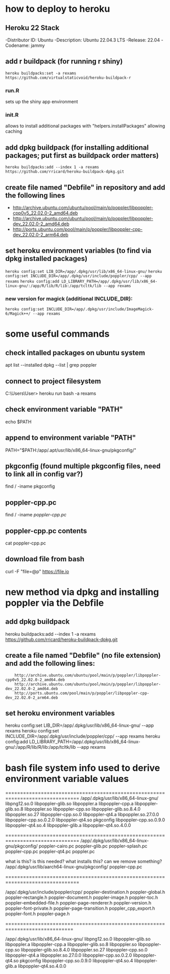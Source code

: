# how to deploy to heroku
## Heroku 22 Stack
-Distributor ID: Ubuntu
-Description:    Ubuntu 22.04.3 LTS
-Release:        22.04
-Codename:       jammy

## add r buildpack (for running r shiny)
`heroku buildpacks:set -a rexams https://github.com/virtualstaticvoid/heroku-buildpack-r`

### run.R
sets up the shiny app environment

### init.R 
allows to install additional packages with "helpers.installPackages" allowing caching

## add dpkg buildpack (for installing additional packages; put first as buildpack order matters)
`heroku buildpacks:add --index 1 -a rexams https://github.com/rricard/heroku-buildpack-dpkg.git`

## create file named "Debfile" in repository and add the following lines
- http://archive.ubuntu.com/ubuntu/pool/main/p/poppler/libpoppler-cpp0v5_22.02.0-2_amd64.deb
- http://archive.ubuntu.com/ubuntu/pool/main/p/poppler/libpoppler-dev_22.02.0-2_amd64.deb
- http://ports.ubuntu.com/pool/main/p/poppler/libpoppler-cpp-dev_22.02.0-2_arm64.deb

## set heroku environment variables (to find via dpkg installed packages)

`heroku config:set LIB_DIR=/app/.dpkg/usr/lib/x86_64-linux-gnu/`
`heroku config:set INCLUDE_DIR=/app/.dpkg/usr/include/poppler/cpp/ --app rexams`
`heroku config:add LD_LIBRARY_PATH=/app/.dpkg/usr/lib/x86_64-linux-gnu/:/app/R/lib/R/lib:/app/tcltk/lib --app rexams`	

### new version for magick (additional INCLUDE_DIR):
`heroku config:set INCLUDE_DIR=/app/.dpkg/usr/include/ImageMagick-6/Magick++/ --app rexams`

# some useful commands
## check intalled packages on ubuntu system
apt list --installed
dpkg --list | grep poppler

## connect to project filesystem
C:\Users\User> heroku run bash -a rexams

## check environment variable "PATH"
echo $PATH

## append to environment variable "PATH"
PATH="$PATH:/app/.apt/usr/lib/x86_64-linux-gnu/pkgconfig/"

## pkgconfig (found multiple pkgconfig files, need to link all in config var?)
find / -iname pkgconfig

## poppler-cpp.pc
find / -iname *poppler-cpp.pc*				

## poppler-cpp.pc contents
cat poppler-cpp.pc

## download file	from bash
curl -F "file=@p<file>" https://file.io

# new method via dpkg and installing poppler via the Debfile
## add dpkg buildpack
heroku buildpacks:add --index 1 -a rexams https://github.com/rricard/heroku-buildpack-dpkg.git

## create a file named "Debfile" (no file extension) and add the following lines:
		http://archive.ubuntu.com/ubuntu/pool/main/p/poppler/libpoppler-cpp0v5_22.02.0-2_amd64.deb
		http://archive.ubuntu.com/ubuntu/pool/main/p/poppler/libpoppler-dev_22.02.0-2_amd64.deb
		http://ports.ubuntu.com/pool/main/p/poppler/libpoppler-cpp-dev_22.02.0-2_arm64.deb

## set heroku environment variables
heroku config:set LIB_DIR=/app/.dpkg/usr/lib/x86_64-linux-gnu/ --app rexams 
heroku config:set INCLUDE_DIR=/app/.dpkg/usr/include/poppler/cpp/ --app rexams
heroku config:add LD_LIBRARY_PATH=/app/.dpkg/usr/lib/x86_64-linux-gnu/:/app/R/lib/R/lib:/app/tcltk/lib --app rexams	
# bash file system info used to derive environment variable values
===============================================================================
/app/.dpkg/usr/lib/x86_64-linux-gnu/
	libpng12.so.0            libpoppler-glib.so        libpoppler.a
	libpoppler-cpp.a         libpoppler-glib.so.8      libpoppler.so
	libpoppler-cpp.so        libpoppler-glib.so.8.4.0  libpoppler.so.27
	libpoppler-cpp.so.0      libpoppler-qt4.a          libpoppler.so.27.0.0
	libpoppler-cpp.so.0.2.0  libpoppler-qt4.so         pkgconfig
	libpoppler-cpp.so.0.9.0  libpoppler-qt4.so.4
	libpoppler-glib.a        libpoppler-qt4.so.4.0.0	

===============================================================================
/app/.dpkg/usr/lib/x86_64-linux-gnu/pkgconfig/
	poppler-cairo.pc  poppler-glib.pc  poppler-splash.pc
	poppler-cpp.pc    poppler-qt4.pc   poppler.pc

what is this? is this needed? what installs this? can we remove something?
/app/.dpkg/usr/lib/aarch64-linux-gnu/pkgconfig/
	poppler-cpp.pc	

===============================================================================

/app/.dpkg/usr/include/poppler/cpp/
	poppler-destination.h    poppler-global.h           poppler-rectangle.h
	poppler-document.h       poppler-image.h            poppler-toc.h
	poppler-embedded-file.h  poppler-page-renderer.h    poppler-version.h
	poppler-font-private.h   poppler-page-transition.h  poppler_cpp_export.h
	poppler-font.h           poppler-page.h
	
=============================================================================
	
/app/.dpkg/usr/lib/x86_64-linux-gnu/
	libpng12.so.0            libpoppler-glib.so        libpoppler.a
	libpoppler-cpp.a         libpoppler-glib.so.8      libpoppler.so
	libpoppler-cpp.so        libpoppler-glib.so.8.4.0  libpoppler.so.27
	libpoppler-cpp.so.0      libpoppler-qt4.a          libpoppler.so.27.0.0
	libpoppler-cpp.so.0.2.0  libpoppler-qt4.so         pkgconfig
	libpoppler-cpp.so.0.9.0  libpoppler-qt4.so.4
	libpoppler-glib.a        libpoppler-qt4.so.4.0.0